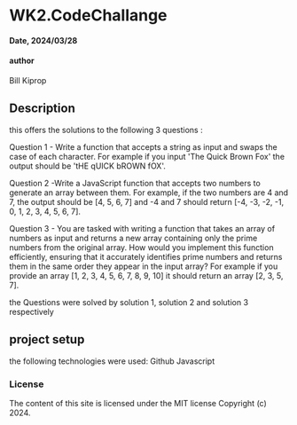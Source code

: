 # WK2.CodeChallange

#### Date, 2024/03/28

#### author
Bill Kiprop

## Description
this offers the solutions to the following 3 questions :

Question 1 - Write a function that accepts a string as input and swaps the case of each character. For example if you input 'The Quick Brown Fox' the output should be 'tHE qUICK bROWN fOX'.

Question 2 -Write a JavaScript function that accepts two numbers to generate an array between them. For example, if the two numbers are 4 and 7, the output should be [4, 5, 6, 7] and -4 and 7 should return [-4, -3, -2, -1, 0, 1, 2, 3, 4, 5, 6, 7].

Question 3 - You are tasked with writing a function that takes an array of numbers as input and returns a new array containing only the prime numbers from the original array. How would you implement this function efficiently, ensuring that it accurately identifies prime numbers and returns them in the same order they appear in the input array? For example if you provide an array [1, 2, 3, 4, 5, 6, 7, 8, 9, 10] it should return an array [2, 3, 5, 7].

the Questions were solved by solution 1, solution 2 and solution 3 respectively


## project setup
the following technologies were used:
Github
Javascript


### License
The content of this site is licensed under the MIT license
Copyright (c) 2024. 
